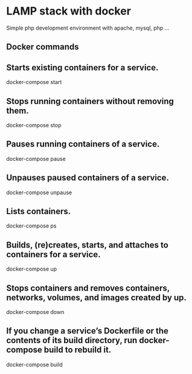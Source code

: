 # LAMP stack with docker
Simple php development environment with apache, mysql, php ...

## Docker commands

## Starts existing containers for a service.
docker-compose start

## Stops running containers without removing them.
docker-compose stop

## Pauses running containers of a service.
docker-compose pause

## Unpauses paused containers of a service.
docker-compose unpause

## Lists containers.
docker-compose ps

## Builds, (re)creates, starts, and attaches to containers for a service.
docker-compose up

## Stops containers and removes containers, networks, volumes, and images created by up.
docker-compose down

## If you change a service’s Dockerfile or the contents of its build directory, run docker-compose build to rebuild it.
docker-compose build

